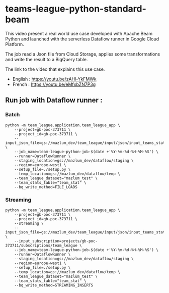 # teams-league-python-standard-beam

This video present a real world use case developed with Apache Beam Python and launched with the serverless Dataflow runner in Google Cloud Platform.

The job read a Json file from Cloud Storage, applies some transformations and write the result to a BigQuery table.

The link to the video that explains this use case.
- English : https://youtu.be/zAHl-YkFMWk
- French : https://youtu.be/eMfxbZN7P3g
## Run job with Dataflow runner :

### Batch

```
python -m team_league.application.team_league_app \
    --project=gb-poc-373711 \
    --project_id=gb-poc-373711 \
    --input_json_file=gs://mazlum_dev/team_league/input/json/input_teams_stats_raw.json \
    --job_name=team-league-python-job-$(date +'%Y-%m-%d-%H-%M-%S') \
    --runner=DataflowRunner \
    --staging_location=gs://mazlum_dev/dataflow/staging \
    --region=europe-west1 \
    --setup_file=./setup.py \
    --temp_location=gs://mazlum_dev/dataflow/temp \
    --team_league_dataset="mazlum_test" \
    --team_stats_table="team_stat" \
    --bq_write_method=FILE_LOADS
```

### Streaming

```
python -m team_league.application.team_league_app \
    --project=gb-poc-373711 \
    --project_id=gb-poc-373711 \
    --streaming \
    --input_json_file=gs://mazlum_dev/team_league/input/json/input_teams_stats_raw.json \
    --input_subscription=projects/gb-poc-373711/subscriptions/team_league \
    --job_name=team-league-python-job-$(date +'%Y-%m-%d-%H-%M-%S') \
    --runner=DataflowRunner \
    --staging_location=gs://mazlum_dev/dataflow/staging \
    --region=europe-west1 \
    --setup_file=./setup.py \
    --temp_location=gs://mazlum_dev/dataflow/temp \
    --team_league_dataset="mazlum_test" \
    --team_stats_table="team_stat" \
    --bq_write_method=STREAMING_INSERTS
```